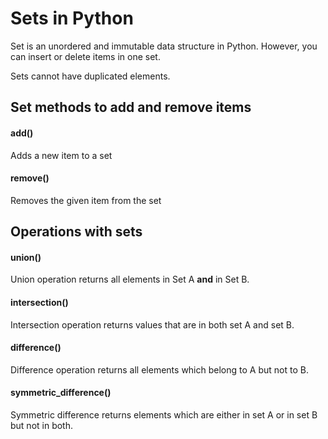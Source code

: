# Sets in Python

Set is an unordered and immutable data structure in Python. However, you can insert or delete items in one set.

Sets cannot have duplicated elements.

## Set methods to add and remove items
#### add()
Adds a new item to a set

#### remove()
Removes the given item from the set


## Operations with sets

#### union()
Union operation returns all elements in Set A **and** in Set B.

#### intersection()
Intersection operation returns values that are in both set A and set B.

#### difference()
Difference operation returns all elements which belong to A but not to B.

#### symmetric_difference()
Symmetric difference returns elements which are either in set A or in set B but not in both.